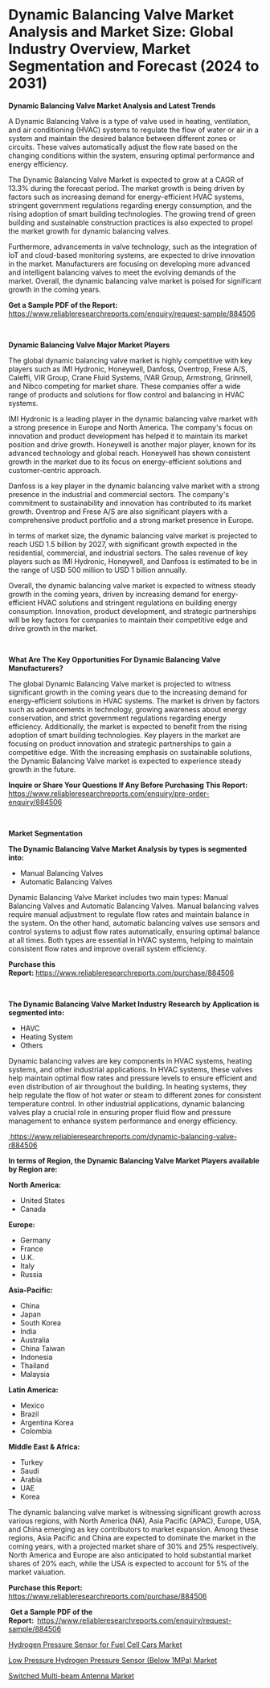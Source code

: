 <p><h1>Dynamic Balancing Valve Market Analysis and Market Size: Global Industry Overview, Market Segmentation and Forecast (2024 to 2031)</h1></p><p><strong>Dynamic Balancing Valve Market Analysis and Latest Trends</strong></p>
<p><p>A Dynamic Balancing Valve is a type of valve used in heating, ventilation, and air conditioning (HVAC) systems to regulate the flow of water or air in a system and maintain the desired balance between different zones or circuits. These valves automatically adjust the flow rate based on the changing conditions within the system, ensuring optimal performance and energy efficiency.</p><p>The Dynamic Balancing Valve Market is expected to grow at a CAGR of 13.3% during the forecast period. The market growth is being driven by factors such as increasing demand for energy-efficient HVAC systems, stringent government regulations regarding energy consumption, and the rising adoption of smart building technologies. The growing trend of green building and sustainable construction practices is also expected to propel the market growth for dynamic balancing valves.</p><p>Furthermore, advancements in valve technology, such as the integration of IoT and cloud-based monitoring systems, are expected to drive innovation in the market. Manufacturers are focusing on developing more advanced and intelligent balancing valves to meet the evolving demands of the market. Overall, the dynamic balancing valve market is poised for significant growth in the coming years.</p></p>
<p><strong>Get a Sample PDF of the Report:&nbsp;</strong> <a href="https://www.reliableresearchreports.com/enquiry/request-sample/884506">https://www.reliableresearchreports.com/enquiry/request-sample/884506</a></p>
<p>&nbsp;</p>
<p><strong>Dynamic Balancing Valve Major Market Players</strong></p>
<p><p>The global dynamic balancing valve market is highly competitive with key players such as IMI Hydronic, Honeywell, Danfoss, Oventrop, Frese A/S, Caleffi, VIR Group, Crane Fluid Systems, IVAR Group, Armstrong, Grinnell, and Nibco competing for market share. These companies offer a wide range of products and solutions for flow control and balancing in HVAC systems.</p><p>IMI Hydronic is a leading player in the dynamic balancing valve market with a strong presence in Europe and North America. The company's focus on innovation and product development has helped it to maintain its market position and drive growth. Honeywell is another major player, known for its advanced technology and global reach. Honeywell has shown consistent growth in the market due to its focus on energy-efficient solutions and customer-centric approach.</p><p>Danfoss is a key player in the dynamic balancing valve market with a strong presence in the industrial and commercial sectors. The company's commitment to sustainability and innovation has contributed to its market growth. Oventrop and Frese A/S are also significant players with a comprehensive product portfolio and a strong market presence in Europe.</p><p>In terms of market size, the dynamic balancing valve market is projected to reach USD 1.5 billion by 2027, with significant growth expected in the residential, commercial, and industrial sectors. The sales revenue of key players such as IMI Hydronic, Honeywell, and Danfoss is estimated to be in the range of USD 500 million to USD 1 billion annually.</p><p>Overall, the dynamic balancing valve market is expected to witness steady growth in the coming years, driven by increasing demand for energy-efficient HVAC solutions and stringent regulations on building energy consumption. Innovation, product development, and strategic partnerships will be key factors for companies to maintain their competitive edge and drive growth in the market.</p></p>
<p>&nbsp;</p>
<p><strong>What Are The Key Opportunities For Dynamic Balancing Valve Manufacturers?</strong></p>
<p><p>The global Dynamic Balancing Valve market is projected to witness significant growth in the coming years due to the increasing demand for energy-efficient solutions in HVAC systems. The market is driven by factors such as advancements in technology, growing awareness about energy conservation, and strict government regulations regarding energy efficiency. Additionally, the market is expected to benefit from the rising adoption of smart building technologies. Key players in the market are focusing on product innovation and strategic partnerships to gain a competitive edge. With the increasing emphasis on sustainable solutions, the Dynamic Balancing Valve market is expected to experience steady growth in the future.</p></p>
<p><strong>Inquire or Share Your Questions If Any Before Purchasing This Report:</strong> <a href="https://www.reliableresearchreports.com/enquiry/pre-order-enquiry/884506">https://www.reliableresearchreports.com/enquiry/pre-order-enquiry/884506</a></p>
<p>&nbsp;</p>
<p><strong>Market Segmentation</strong></p>
<p><strong>The Dynamic Balancing Valve Market Analysis by types is segmented into:</strong></p>
<p><ul><li>Manual Balancing Valves</li><li>Automatic Balancing Valves</li></ul></p>
<p><p>Dynamic Balancing Valve Market includes two main types: Manual Balancing Valves and Automatic Balancing Valves. Manual balancing valves require manual adjustment to regulate flow rates and maintain balance in the system. On the other hand, automatic balancing valves use sensors and control systems to adjust flow rates automatically, ensuring optimal balance at all times. Both types are essential in HVAC systems, helping to maintain consistent flow rates and improve overall system efficiency.</p></p>
<p><strong>Purchase this Report:&nbsp;</strong><a href="https://www.reliableresearchreports.com/purchase/884506">https://www.reliableresearchreports.com/purchase/884506</a></p>
<p>&nbsp;</p>
<p><strong>The Dynamic Balancing Valve Market Industry Research by Application is segmented into:</strong></p>
<p><ul><li>HAVC</li><li>Heating System</li><li>Others</li></ul></p>
<p><p>Dynamic balancing valves are key components in HVAC systems, heating systems, and other industrial applications. In HVAC systems, these valves help maintain optimal flow rates and pressure levels to ensure efficient and even distribution of air throughout the building. In heating systems, they help regulate the flow of hot water or steam to different zones for consistent temperature control. In other industrial applications, dynamic balancing valves play a crucial role in ensuring proper fluid flow and pressure management to enhance system performance and energy efficiency.</p></p>
<p><a href="https://www.reliableresearchreports.com/dynamic-balancing-valve-r884506">&nbsp;https://www.reliableresearchreports.com/dynamic-balancing-valve-r884506</a></p>
<p><strong>In terms of Region, the Dynamic Balancing Valve Market Players available by Region are:</strong></p>
<p>
    <p> <strong> North America: </strong>
        <ul>
            <li>United States</li>
            <li>Canada</li>
        </ul>
        </p> 
    <p> <strong> Europe: </strong>
        <ul>
            <li>Germany</li>
            <li>France</li>
            <li>U.K.</li>
            <li>Italy</li>
            <li>Russia</li>
        </ul>
        </p> 
    <p> <strong> Asia-Pacific: </strong>
        <ul>
            <li>China</li>
            <li>Japan</li>
            <li>South Korea</li>
            <li>India</li>
            <li>Australia</li>
            <li>China Taiwan</li>
            <li>Indonesia</li>
            <li>Thailand</li>
            <li>Malaysia</li>
        </ul>
        </p> 
    <p> <strong> Latin America: </strong>
        <ul>
            <li>Mexico</li>
            <li>Brazil</li>
            <li>Argentina Korea</li>
            <li>Colombia</li>
        </ul>
        </p> 
    <p> <strong> Middle East & Africa: </strong>
        <ul>
            <li>Turkey</li>
            <li>Saudi</li>
            <li>Arabia</li>
            <li>UAE</li>
            <li>Korea</li>
        </ul>
    </p>
    </p>
<p><p>The dynamic balancing valve market is witnessing significant growth across various regions, with North America (NA), Asia Pacific (APAC), Europe, USA, and China emerging as key contributors to market expansion. Among these regions, Asia Pacific and China are expected to dominate the market in the coming years, with a projected market share of 30% and 25% respectively. North America and Europe are also anticipated to hold substantial market shares of 20% each, while the USA is expected to account for 5% of the market valuation.</p></p>
<p><strong>Purchase this Report: </strong><a href="https://www.reliableresearchreports.com/purchase/884506">https://www.reliableresearchreports.com/purchase/884506</a></p>
<p>&nbsp;<strong>Get a Sample PDF of the Report:&nbsp;&nbsp;</strong><a href="https://www.reliableresearchreports.com/enquiry/request-sample/884506">https://www.reliableresearchreports.com/enquiry/request-sample/884506</a></p>
<p><strong></strong></p>
<p><p><a href="https://github.com/msLonKoss78/Market-Research-Report-List-1/blob/main/hydrogen-pressure-sensor-for-fuel-cell-cars-market.md">Hydrogen Pressure Sensor for Fuel Cell Cars Market</a></p><p><a href="https://github.com/nettieBoyle39/Market-Research-Report-List-1/blob/main/low-pressure-hydrogen-pressure-sensor-below-1mpa-market.md">Low Pressure Hydrogen Pressure Sensor (Below 1MPa) Market</a></p><p><a href="https://github.com/abdulKoss1996/Market-Research-Report-List-1/blob/main/switched-multi-beam-antenna-market.md">Switched Multi-beam Antenna Market</a></p></p>